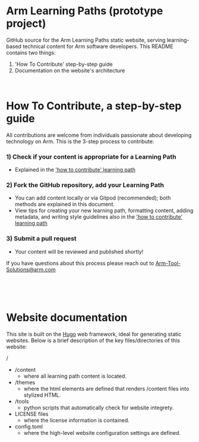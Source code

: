 # Arm Learning Paths (prototype project)

GitHub source for the Arm Learning Paths static website, serving learning-based technical content for Arm software developers. 
This README contains two things:
1. 'How To Contribute' step-by-step guide
2. Documentation on the website's architecture

<br/>

# How To Contribute, a step-by-step guide

All contributions are welcome from individuals passionate about developing technology on Arm. 
This is the 3-step process to contribute:

### 1) Check if your content is appropriate for a Learning Path
  - Explained in the ['how to contribute' learning path](http://www.armswdev.tk/learning-paths/cross-platform/_example-learning-path/)

### 2) Fork the GitHub repository, add your Learning Path
  - You can add content locally or via Gitpod (recommended); both methods are explained in this document.
  - View tips for creating your new learning path, formatting content, adding metadata, and writing style guidelines also in the ['how to contribute' learning path](http://www.armswdev.tk/learning-paths/cross-platform/_example-learning-path/)

### 3) Submit a pull request
  - Your content will be reviewed and published shortly!

If you have questions about this process please reach out to Arm-Tool-Solutions@arm.com

<br/>
<br/>
<br/>

# Website documentation

This site is built on the [Hugo](https://gohugo.io/) web framework, ideal for generating static websites. Below is a brief description of the key files/directories of this website:

/
  * /content
    * where all learning path content is located.
  * /themes
    * where the html elements are defined that renders /content files into stylized HTML.
  * /tools
    * python scripts that automatically check for website integrety.
  * LICENSE files
    * where the license information is contained.
  * config.toml
    * where the high-level website configuration settings are defined.
 
